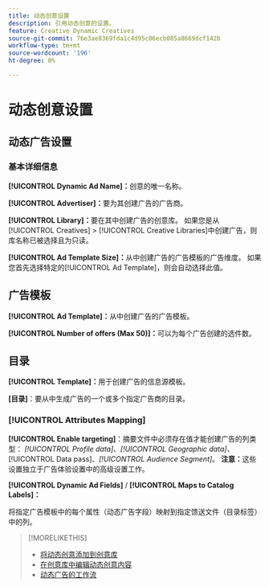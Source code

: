 ```yaml
---
title: 动态创意设置
description: 引用动态创意的设置。
feature: Creative Dynamic Creatives
source-git-commit: 76e3ae8369fda1c4d95c06ecb085a8669dcf142b
workflow-type: tm+mt
source-wordcount: '196'
ht-degree: 0%

---
```


# 动态创意设置

<!-- add a description -->

<!-- This looks the same for me for either HTML5 type as of 9/24:

## Dynamic ad settings for static HTML5 ads {#dynamic-ad-settings-static-html5}

### Basic Details

**[!UICONTROL Advertiser]:** The advertiser for which to create the ads.

**[!UICONTROL Library]:** The creative library in which to create the ads.

**[!UICONTROL Dynamic Ad Name]:** A unique name for the creative.

**[!UICONTROL Ad Template Size]:** The ad dimensions for the ad template from which to create the ad. If you first select a specific [!UICONTROL Ad Template], then this value is automatically selected.

**[!UICONTROL Ad Template Type]:** The type of ad template from which to create the ad: *[!UICONTROL Static HTML5]* or *[!UICONTROL Dynamic HTML5]*.  If you first select a specific [!UICONTROL Ad Template], then this value is automatically selected.

**[!UICONTROL Ad Template]:** The ad template from which to create the ad.

**[!UICONTROL clickURL]:** A valid landing page URL to which users are redirected when they click the ad.

### [!UICONTROL Attributes Details]

-->

## 动态广告设置<!-- for dynamic HTML5 ads {#dynamic-ad-settings-dynamic-html5}-->

<!-- add a description -->

### 基本详细信息

**[!UICONTROL Dynamic Ad Name]：**&#x200B;创意的唯一名称。

**[!UICONTROL Advertiser]：**&#x200B;要为其创建广告的广告商。

**[!UICONTROL Library]：**&#x200B;要在其中创建广告的创意库。 如果您是从[!UICONTROL Creatives] > [!UICONTROL Creative Libraries]中创建广告，则库名称已被选择且为只读。

**[!UICONTROL Ad Template Size]：**&#x200B;从中创建广告的广告模板的广告维度。 如果您首先选择特定的[!UICONTROL Ad Template]，则会自动选择此值。

## 广告模板

**[!UICONTROL Ad Template]：**&#x200B;从中创建广告的广告模板。<!-- also an option to upload your own ad template. Need to add the specs for that -->

**[!UICONTROL Number of offers (Max 50)]：**&#x200B;可以为每个广告创建的选件数。<!-- Clarify this: is this the frequency cap (max number of times an ad may be served)? -->

## 目录

**[!UICONTROL Template]：**&#x200B;用于创建广告的信息源模板。<!-- also an option to upload your own feed template.  Need to add the specs for that -->

**\[目录\]**：要从中生成广告的一个或多个指定广告商的目录。<!-- also an option to upload your own catalog (Can't find the Catalog you need? Download a template, create your own, and upload it from your device.). Nneed to add the specs for that -->

### [!UICONTROL Attributes Mapping]

**[!UICONTROL Enable targeting]**：摘要文件中必须存在值才能创建广告的列类型： *[!UICONTROL Profile data]*、*[!UICONTROL Geographic data]、*[!UICONTROL Data pass]、*[!UICONTROL Audience Segment]*。  **注意：**&#x200B;这些设置独立于广告体验设置中的高级设置工作。<!-- Clarify what qualifies for each, and explain more -->

**[!UICONTROL Dynamic Ad Fields]** / **[!UICONTROL Maps to Catalog Labels]：**

将指定广告模板中的每个属性（动态广告字段）映射到指定馈送文件（目录标签）中的列。

>[!MORELIKETHIS]
>
>* [将动态创意添加到创意库](creative-add-dynamic.md)
>* [在创意库中编辑动态创意内容](creative-edit-dynamic.md)
>* [动态广告的工作流](/help/creative/introduction/workflow-dynamic-ads.md)
